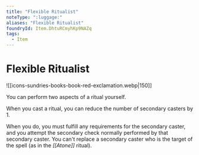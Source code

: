 ```yaml
---
title: "Flexible Ritualist"
noteType: ":luggage:"
aliases: "Flexible Ritualist"
foundryId: Item.DhtuRCmyhKp9NAZq
tags:
  - Item
---
```


# Flexible Ritualist
![[icons-sundries-books-book-red-exclamation.webp|150]]

You can perform two aspects of a ritual yourself.

When you cast a ritual, you can reduce the number of secondary casters by 1.

When you do, you must fulfill any requirements for the secondary caster, and you attempt the secondary check normally performed by that secondary caster. You can't replace a secondary caster who is the target of the spell (as in the _[[Atone]]_ ritual).
